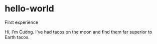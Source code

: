# hello-world
First experience


Hi, I'm Cường.
I've had tacos on  the moon and find them far superior to Earth tacos.
